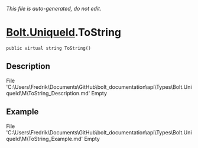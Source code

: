 *This file is auto-generated, do not edit.*

# [Bolt.UniqueId](Types/Bolt.UniqueId.md).ToString
`public virtual string ToString()`
## Description
File 'C:\Users\Fredrik\Documents\GitHub\bolt_documentation\api\Types\Bolt.UniqueId\M\ToString_Description.md' Empty
## Example
File 'C:\Users\Fredrik\Documents\GitHub\bolt_documentation\api\Types\Bolt.UniqueId\M\ToString_Example.md' Empty
